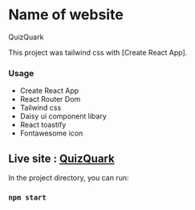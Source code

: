 # Name of website 
QuizQuark

This project was tailwind css  with [Create React App].


### Usage
* Create React App
* React Router Dom 
* Tailwind css
* Daisy ui component libary
* React toastify
* Fontawesome icon

## Live site : <a target="_blank"  href='https://lustrous-frangollo-40406d.netlify.app/'> QuizQuark </a>

In the project directory, you can run:

### `npm start`







